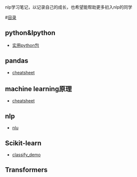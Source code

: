 nlp学习笔记，以记录自己的成长，也希望能帮助更多初入nlp的同学

#[目录](README.md)
## python&Ipython
* [实用python包](./python&IPython/python日常实用工具包.ipynb)
## pandas
* [cheatsheet](./pandas/pandas.ipynb)
## machine learning原理
* [cheatsheet](./MachineLearning/cheatsheet.md)
## nlp
* [nlu](./nlp/nlu.md)
## Scikit-learn
* [classify_demo](./Scikit-learn/ClassifyDemo.py)
## Transformers
